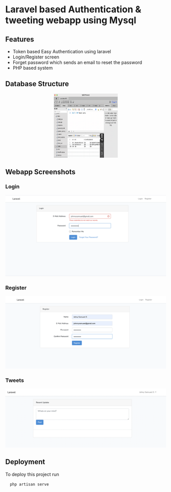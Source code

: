 
# Laravel based Authentication & tweeting webapp using Mysql




## Features

- Token based Easy Authentication using laravel
- Login/Register screen
- Forget password which sends an email to reset the password
- PHP based system

## Database Structure 
<p align="center"><img src="images/database_laravel.png" width="200" height="200"></a></p>

## Webapp Screenshots

### Login
<p align="center"><img src="images/login_laravel.png" ></a></p>

### Register 
<p align="center"><img src="images/register_laravel.png" ></a></p>

### Tweets
<p align="center"><img src="images/tweet_laravel.png" ></a></p>


## Deployment

To deploy this project run

```bash
  php artisan serve
```

  
